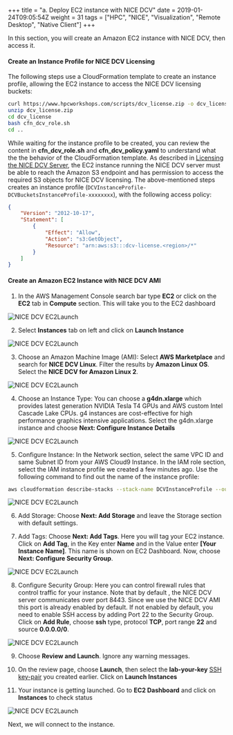 +++
title = "a. Deploy EC2 instance with NICE DCV"
date = 2019-01-24T09:05:54Z
weight = 31
tags = ["HPC", "NICE", "Visualization", "Remote Desktop", "Native Client"]
+++

In this section, you will create an Amazon EC2 instance with NICE DCV, then access it.

#### Create an Instance Profile for NICE DCV Licensing

The following steps use a CloudFormation template to create an instance profile, allowing the EC2 instance to access the NICE DCV licensing buckets:
```bash
curl https://www.hpcworkshops.com/scripts/dcv_license.zip -o dcv_license.zip
unzip dcv_license.zip
cd dcv_license
bash cfn_dcv_role.sh
cd ..
```

While waiting for the instance profile to be created, you can review the content in **cfn_dcv_role.sh** and **cfn_dcv_policy.yaml** to understand what the the behavior of the CloudFormation template. As described in [Licensing the NICE DCV Server](https://docs.aws.amazon.com/dcv/latest/adminguide/setting-up-license.html), the EC2 instance running the NICE DCV server must be able to reach the Amazon S3 endpoint and has permission to access the required S3 objects for NICE DCV licensing. The above-mentioned steps creates an instance profile (`DCVInstanceProfile-DCVBucketsInstanceProfile-xxxxxxxx`), with the following access policy:
```json
{
    "Version": "2012-10-17",
    "Statement": [
        {
            "Effect": "Allow",
            "Action": "s3:GetObject",
            "Resource": "arn:aws:s3:::dcv-license.<region>/*"
        }
    ]
}
```

#### Create an Amazon EC2 Instance with NICE DCV AMI

1. In the AWS Management Console search bar type **EC2** or click on the **EC2** tab in **Compute** section. This will take you to the EC2 dashboard

![NICE DCV EC2Launch](/images/nice-dcv/Launch-EC2.png)

2. Select **Instances** tab on left and click on **Launch Instance** 

![NICE DCV EC2Launch](/images/nice-dcv/Launch-EC2-2.png)

3. Choose an Amazon Machine Image (AMI): Select **AWS Marketplace** and search for **NICE DCV Linux**. Filter the results by **Amazon Linux OS**. Select the **NICE DCV for Amazon Linux 2**.

![NICE DCV EC2Launch](/images/nice-dcv/Launch-EC2-AMI.png)

4. Choose an Instance Type: You can choose a **g4dn.xlarge** which provides latest generation NVIDIA Tesla T4 GPUs and AWS custom Intel Cascade Lake CPUs. g4 instances are cost-effective for high performance graphics intensive applications. Select the g4dn.xlarge instance and choose **Next: Configure Instance Details**

![NICE DCV EC2Launch](/images/nice-dcv/Launch-EC2-InstanceType.png)

5. Configure Instance: In the Network section, select the same VPC ID and same Subnet ID from your AWS Cloud9 Instance. In the IAM role section, select the IAM instance profile we created a few minutes ago. Use the following command to find out the name of the instance profile:
```bash
aws cloudformation describe-stacks --stack-name DCVInstanceProfile --output text --query 'Stacks[0].Outputs[?OutputKey == `InstanceProfileARN`].OutputValue'
```

![NICE DCV EC2Launch](/images/nice-dcv/Launch-EC2-VPC-v2.png)

6. Add Storage: Choose **Next: Add Storage** and leave the Storage section with default settings.

7. Add Tags: Choose **Next: Add Tags**. Here you will tag your EC2 instance. Click on **Add Tag**, in the Key enter **Name** and in the Value enter **[Your Instance Name]**. This name is shown on EC2 Dashboard. Now, choose **Next: Configure Security Group**.

![NICE DCV EC2Launch](/images/nice-dcv/Launch-EC2-Tags.png)

8. Configure Security Group: Here you can control firewall rules that control traffic for your instance. Note that by default , the NICE DCV server communicates over port 8443. Since we use the NICE DCV AMI this port is already enabled by default. If not enabled by default, you need to enable SSH access by adding Port 22 to the Security Group. Click on **Add Rule**, choose **ssh** type, protocol **TCP**, port range **22** and source **0.0.0.0/0**.

![NICE DCV EC2Launch](/images/nice-dcv/Launch-EC2-SG.png)

9. Choose **Review and Launch**. Ignore any warning messages. 

10. On the review page, choose **Launch**, then select the **lab-your-key** [SSH key-pair](/02-aws-getting-started/05-key-pair-create.html) you created earlier. Click on **Launch Instances** 

11. Your instance is getting launched. Go to **EC2 Dashboard** and click on **Instances** to check status

![NICE DCV EC2Launch](/images/nice-dcv/Launch-EC2-FullInfo.png)

Next, we will connect to the instance.
